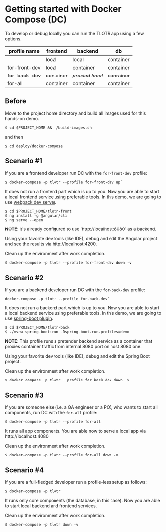 # Getting started with Docker Compose (DC)

To develop or debug locally you can run the TLOTR app using a few options.

| profile name  | frontend  | backend         | db        |
| ------------- | --------- | --------------- | --------- |
|               | local     | local           | container |
| for-front-dev | local     | container       | container |
| for-back-dev  | container | *proxied local* | conrainer |
| for-all       | container | container       | container |

## Before 

Move to the project home directory and build all images used for this hands-on demo.

```shell
$ cd $PROJECT_HOME && ./build-images.sh
```

and then

```shell
$ cd deploy/docker-compose
```

## Scenario #1

If you are a frontend developer run DC with the `for-front-dev` profile:

```shell
$ docker-compose -p tlotr --profile for-front-dev up`
```

It does not run a frontend part which is up to you. Now you are able to
start a local frontend service using preferable tools. In this demo, we are
going to use [webpack dev server](https://angular.io/guide/build).

```shell
$ cd $PROJECT_HOME/tlotr-front
$ ng install -g @angular/cli
$ ng serve --open
```

**NOTE**: it's already configured to use 'http://localhost:8080' as a backend.

Using your favorite dev tools (like IDE), debug and edit the Angular project
and see the results via http://localhost:4200.

Clean up the environment after work completion.

```shell
$ docker-compose -p tlotr --profile for-front-dev down -v
```

## Scenario #2

If you are a backend developer run DC with the `for-back-dev` profile:

```shell
docker-compose -p tlotr --profile for-back-dev`
```

It does not run a backend part which is up to you. Now you are able to
start a local backend service using preferable tools. In this demo, we are
going to use [spring-boot plugin](https://docs.spring.io/spring-boot/docs/current/maven-plugin/reference/htmlsingle/).

```shell
$ cd $PROJECT_HOME/tlotr-back
$ ./mvnw spring-boot:run -Dspring-boot.run.profiles=demo
```

**NOTE**: This profile runs a pretender backend service as a container that proxies
container traffic from internal 8080 port on host 8080 one.

Using your favorite dev tools (like IDE), debug and edit the Spring Boot project.

Clean up the environment after work completion.

```shell
$ docker-compose -p tlotr --profile for-back-dev down -v
```

## Scenario #3

If you are someone else (i.e. a QA engineer or a PO), who wants to start all components,
run DC with the `for-all` profile:

```shell
$ docker-compose -p tlotr --profile for-all
```

It runs all app components. You are able now to serve a local app via http://localhost:4080

Clean up the environment after work completion.

```shell
$ docker-compose -p tlotr --profile for-all down -v
```

## Scenario #4

If you are a full-fledged developer run a profile-less setup as follows:

```shell
$ docker-compose -p tlotr 
```

It runs only core components (the database, in this case). Now you are able to
start local backend and frontend services.

Clean up the environment after work completion.

```shell
$ docker-compose -p tlotr down -v
```
